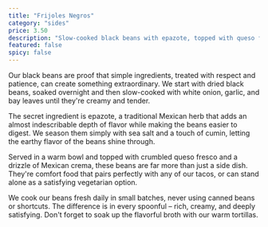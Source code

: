 ```yaml
---
title: "Frijoles Negros"
category: "sides"
price: 3.50
description: "Slow-cooked black beans with epazote, topped with queso fresco"
featured: false
spicy: false
---
```


Our black beans are proof that simple ingredients, treated with respect and patience, can create something extraordinary. We start with dried black beans, soaked overnight and then slow-cooked with white onion, garlic, and bay leaves until they're creamy and tender.

The secret ingredient is epazote, a traditional Mexican herb that adds an almost indescribable depth of flavor while making the beans easier to digest. We season them simply with sea salt and a touch of cumin, letting the earthy flavor of the beans shine through.

Served in a warm bowl and topped with crumbled queso fresco and a drizzle of Mexican crema, these beans are far more than just a side dish. They're comfort food that pairs perfectly with any of our tacos, or can stand alone as a satisfying vegetarian option.

We cook our beans fresh daily in small batches, never using canned beans or shortcuts. The difference is in every spoonful – rich, creamy, and deeply satisfying. Don't forget to soak up the flavorful broth with our warm tortillas.